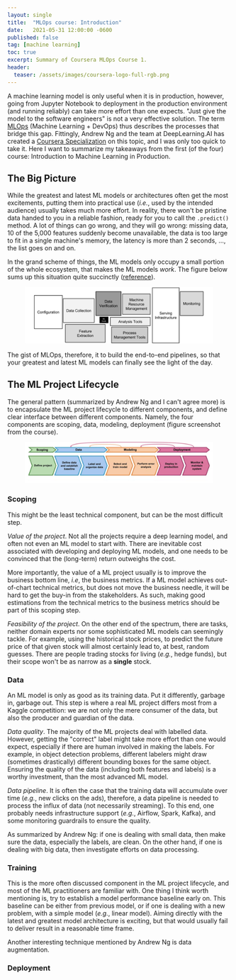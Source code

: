 ```yaml
---
layout: single
title:  "MLOps course: Introduction"
date:   2021-05-31 12:00:00 -0600
published: false
tag: [machine learning]
toc: true
excerpt: Summary of Coursera MLOps Course 1.
header:
  teaser: /assets/images/coursera-logo-full-rgb.png
---
```

A machine learning model is only useful when it is in production, however, going from Jupyter Notebook to deployment in the production environment (and running reliably) can take more effort than one expects. "Just give the model to the software engineers" is not a very effective solution. The term [MLOps](https://en.wikipedia.org/wiki/MLOps) (Machine Learning + DevOps) thus describes the processes that bridge this gap. Fittingly, Andrew Ng and the team at DeepLearning.AI has created a [Coursera Specialization](https://www.coursera.org/specializations/machine-learning-engineering-for-production-mlops) on this topic, and I was only too quick to take it. Here I want to summarize my takeaways from the first (of the four) course: Introduction to Machine Learning in Production.

## The Big Picture

While the greatest and latest ML models or architectures often get the most excitements, putting them into practical use (_i.e._, used by the intended audience) usually takes much more effort. In reality, there won't be pristine data handed to you in a reliable fashion, ready for you to call the `.predict()` method. A lot of things can go wrong, and they will go wrong: missing data, 10 of the 5,000 features suddenly become unavailable, the data is too large to fit in a single machine's memory, the latency is more than 2 seconds, ..., the list goes on and on.

In the grand scheme of things, the ML models only occupy a small portion of the whole ecosystem, that makes the ML models *work*. The figure below sums up this situation quite succinctly ([reference](https://papers.nips.cc/paper/2015/file/86df7dcfd896fcaf2674f757a2463eba-Paper.pdf)).
<figure>
<a href="/assets/images/ml_hidden_debt.png"><img src="/assets/images/ml_hidden_debt.png"></a>
</figure>
The gist of MLOps, therefore, it to build the end-to-end pipelines, so that your greatest and latest ML models can finally see the light of the day.

## The ML Project Lifecycle

The general pattern (summarized by Andrew Ng and I can't agree more) is to encapsulate the ML project lifecycle to different components, and define clear interface between different components. Namely, the four components are scoping, data, modeling, deployment (figure screenshot from the course).
<figure>
<a href="/assets/images/mlops_lifecycle.png"><img src="/assets/images/mlops_lifecycle.png"></a>
</figure>

### Scoping
This might be the least technical component, but can be the most difficult step.

*Value of the project*. Not all the projects require a deep learning model, and often not even an ML model to start with. There are inevitable cost associated with developing and deploying ML models, and one needs to be convinced that the (long-term) return outweighs the cost.

More importantly, the value of a ML project usually is to improve the business bottom line, _i.e_, the business metrics. If a ML model achieves out-of-chart technical metrics, but does not move the business needle, it will be hard to get the buy-in from the stakeholders. As such, making good estimations from the technical metrics to the business metrics should be part of this scoping step.

*Feasibility of the project*. On the other end of the spectrum, there are tasks, neither domain experts nor some sophisticated ML models can seemingly tackle. For example, using the historical stock prices, to predict the future price of that given stock will almost certainly lead to, at best, random guesses. There are people trading stocks for living (_e.g._, hedge funds), but their scope won't be as narrow as a **single** stock.

### Data

An ML model is only as good as its training data. Put it differently, garbage in, garbage out. This step is where a real ML project differs most from a Kaggle competition: we are not only the mere consumer of the data, but also the producer and guardian of the data.

*Data quality*. The majority of the ML projects deal with labelled data. However, getting the "correct" label might take more effort than one would expect, especially if there are human involved in making the labels. For example, in object detection problems, different labelers might draw (sometimes drastically) different bounding boxes for the same object. Ensuring the quality of the data (including both features and labels) is a worthy investment, than the most advanced ML model.

*Data pipeline*. It is often the case that the training data will accumulate over time (_e.g._, new clicks on the ads), therefore, a data pipeline is needed to process the influx of data (not necessarily streaming). To this end, one probably needs infrastructure support (_e.g._, Airflow, Spark, Kafka), and some monitoring guardrails to ensure the quality.

As summarized by Andrew Ng: if one is dealing with small data, then make sure the data, especially the labels, are clean. On the other hand, if one is dealing with big data, then investigate efforts on data processing.

### Training

This is the more often discussed component in the ML project lifecycle, and most of the ML practitioners are familiar with. One thing I think worth mentioning is, try to establish a model performance baseline early on. This baseline can be either from previous model, or if one is dealing with a new problem, with a simple model (_e.g._, linear model). Aiming directly with the latest and greatest model architecture is exciting, but that would usually fail to deliver result in a reasonable time frame.

Another interesting technique mentioned by Andrew Ng is data augmentation.

### Deployment